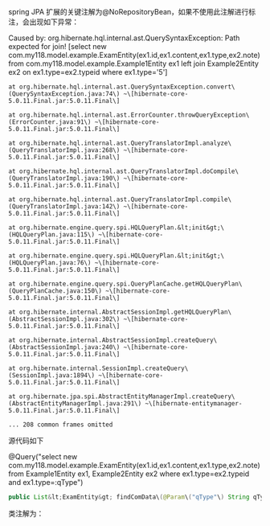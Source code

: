 spring JPA 扩展的关键注解为@NoRepositoryBean，如果不使用此注解进行标注，会出现如下异常：

Caused by: org.hibernate.hql.internal.ast.QuerySyntaxException: Path expected for join! \[select new com.my118.model.example.ExamEntity\(ex1.id,ex1.content,ex1.type,ex2.note\) from com.my118.model.example.Example1Entity ex1 left join Example2Entity ex2 on ex1.type=ex2.typeid where ex1.type='5'\]

```
at org.hibernate.hql.internal.ast.QuerySyntaxException.convert\(QuerySyntaxException.java:74\) ~\[hibernate-core-5.0.11.Final.jar:5.0.11.Final\]

at org.hibernate.hql.internal.ast.ErrorCounter.throwQueryException\(ErrorCounter.java:91\) ~\[hibernate-core-5.0.11.Final.jar:5.0.11.Final\]

at org.hibernate.hql.internal.ast.QueryTranslatorImpl.analyze\(QueryTranslatorImpl.java:268\) ~\[hibernate-core-5.0.11.Final.jar:5.0.11.Final\]

at org.hibernate.hql.internal.ast.QueryTranslatorImpl.doCompile\(QueryTranslatorImpl.java:190\) ~\[hibernate-core-5.0.11.Final.jar:5.0.11.Final\]

at org.hibernate.hql.internal.ast.QueryTranslatorImpl.compile\(QueryTranslatorImpl.java:142\) ~\[hibernate-core-5.0.11.Final.jar:5.0.11.Final\]

at org.hibernate.engine.query.spi.HQLQueryPlan.&lt;init&gt;\(HQLQueryPlan.java:115\) ~\[hibernate-core-5.0.11.Final.jar:5.0.11.Final\]

at org.hibernate.engine.query.spi.HQLQueryPlan.&lt;init&gt;\(HQLQueryPlan.java:76\) ~\[hibernate-core-5.0.11.Final.jar:5.0.11.Final\]

at org.hibernate.engine.query.spi.QueryPlanCache.getHQLQueryPlan\(QueryPlanCache.java:150\) ~\[hibernate-core-5.0.11.Final.jar:5.0.11.Final\]

at org.hibernate.internal.AbstractSessionImpl.getHQLQueryPlan\(AbstractSessionImpl.java:302\) ~\[hibernate-core-5.0.11.Final.jar:5.0.11.Final\]

at org.hibernate.internal.AbstractSessionImpl.createQuery\(AbstractSessionImpl.java:240\) ~\[hibernate-core-5.0.11.Final.jar:5.0.11.Final\]

at org.hibernate.internal.SessionImpl.createQuery\(SessionImpl.java:1894\) ~\[hibernate-core-5.0.11.Final.jar:5.0.11.Final\]

at org.hibernate.jpa.spi.AbstractEntityManagerImpl.createQuery\(AbstractEntityManagerImpl.java:291\) ~\[hibernate-entitymanager-5.0.11.Final.jar:5.0.11.Final\]

... 208 common frames omitted
```

源代码如下

@Query\("select new com.my118.model.example.ExamEntity\(ex1.id,ex1.content,ex1.type,ex2.note\) from Example1Entity ex1, Example2Entity ex2 where ex1.type=ex2.typeid and ex1.type=:qType"\)

```java
public List&lt;ExamEntity&gt; findComData\(@Param\("qType"\) String qType\);

```



类注解为：



